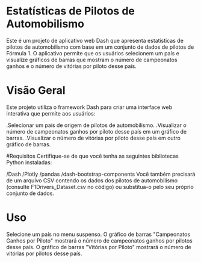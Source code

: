 # Estatísticas de Pilotos de Automobilismo

Este é um projeto de aplicativo web Dash que apresenta estatísticas de pilotos de automobilismo com base em um conjunto de dados de pilotos de Fórmula 1. O aplicativo permite que os usuários selecionem um país e visualize gráficos de barras que mostram o número de campeonatos ganhos e o número de vitórias por piloto desse país.

# Visão Geral
Este projeto utiliza o framework Dash para criar uma interface web interativa que permite aos usuários:

.Selecionar um país de origem de pilotos de automobilismo.
.Visualizar o número de campeonatos ganhos por piloto desse país em um gráfico de barras.
.Visualizar o número de vitórias por piloto desse país em outro gráfico de barras.

#Requisitos
Certifique-se de que você tenha as seguintes bibliotecas Python instaladas:

/Dash
/Plotly
/pandas
/dash-bootstrap-components
Você também precisará de um arquivo CSV contendo os dados dos pilotos de automobilismo (consulte F1Drivers_Dataset.csv no código) ou substitua-o pelo seu próprio conjunto de dados.

# Uso
Selecione um país no menu suspenso.
O gráfico de barras "Campeonatos Ganhos por Piloto" mostrará o número de campeonatos ganhos por pilotos desse país.
O gráfico de barras "Vitórias por Piloto" mostrará o número de vitórias por pilotos desse país.
